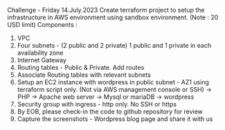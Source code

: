 Challenge - Friday 14.July.2023
 Create terraform project to setup the infrastructure in AWS environment using sandbox environment. (Note : 20 USD limit)
   Components :
   1. VPC
   2. Four subnets - (2 public and 2 private)
      1 public and 1 private in each availability zone
   3. Internet Gateway
   4. Routing tables - Public & Private. Add routes
   5. Associate Routing tables with relevant subnets
   6. Setup an EC2 instance with wordpress in public subnet - AZ1 using terraform script only. (Not via AWS management console or SSH)
      -> PHP
      -> Apache web server
      -> Mysql or mariaDB
      -> wordpress
   7. Security group with ingress - http only. No SSH or https
   8. By EOB, please check-in the code to github repository for review
   9. Capture the screenshots - Wordpress blog page and share it with us
